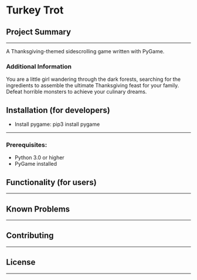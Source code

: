 # Turkey Trot

## Project Summary
---
A Thanksgiving-themed sidescrolling game written with PyGame.

### Additional Information
You are a little girl wandering through the dark forests, searching for the ingredients to assemble the ultimate Thanksgiving feast for your family. Defeat horrible monsters to achieve your culinary dreams.

## Installation (for developers)
* Install pygame: pip3 install pygame
---
### Prerequisites:
* Python 3.0 or higher
* PyGame installed 

## Functionality (for users)
---

## Known Problems
---

## Contributing
---

## License 
---


